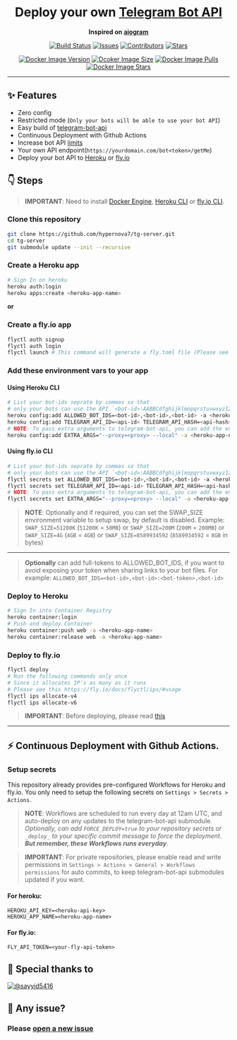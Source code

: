 <h1 align="center">Deploy your own <a href="https://github.com/tdlib/telegram-bot-api">Telegram Bot API</a></h1>
<p align="center">
  <b>Inspired on <a href="https://github.com/aiogram/telegram-bot-api">aiogram</a></b>
</p>

<p align="center">
  <a href="https://github.com/hypernova7/tg-server/actions/workflows/ci.yml"><img src="https://badge.deta.dev/hypernova7/tg-server/ci.yml?colorA=363a4f&greenColor=a6e3a1&redColor=f38ba8&orangeColor=fab387&otherColor=cdd6f4&label=build&logo=github&style=for-the-badge" alt="Build Status"></a>
  <a href="https://github.com/hypernova7/tg-server/issues"><img src="https://img.shields.io/github/issues/hypernova7/tg-server?colorA=363a4f&colorB=fab387&logo=github&style=for-the-badge" alt="Issues"></a>
  <a href="https://github.com/hypernova7/tg-server/contributors"><img src="https://img.shields.io/github/contributors/hypernova7/tg-server?colorA=363a4f&colorB=cba6f7&logo=github&style=for-the-badge" alt="Contributors"></a>
  <a href="https://github.com/hypernova7/tg-server/stargazers"><img src="https://img.shields.io/github/stars/hypernova7/tg-server?colorA=363a4f&colorB=f5e0dc&logo=github&style=for-the-badge" alt="Stars"></a>
</p>
<p align="center">
  <a href="https://hub.docker.com/r/tgserver/tgserver"><img src="https://img.shields.io/docker/v/tgserver/tgserver?colorA=363a4f&colorB=cdd6f4&logo=docker&logoColor=fff&sort=semver&style=for-the-badge" alt="Docker Image Version"></a>
  <a href="https://hub.docker.com/r/tgserver/tgserver"><img src="https://img.shields.io/docker/image-size/tgserver/tgserver?colorA=363a4f&colorB=94e2d5&label=size&logo=docker&logoColor=fff&sort=semver&style=for-the-badge" alt="Dcoker Image Size"></a>
  <a href="https://hub.docker.com/r/tgserver/tgserver"><img src="https://img.shields.io/docker/pulls/tgserver/tgserver?colorA=363a4f&colorB=b4befe&label=pulls&logo=docker&logoColor=fff&sort=semver&style=for-the-badge" alt="Docker Image Pulls"></a>
  <a href="https://hub.docker.com/r/tgserver/tgserver"><img src="https://img.shields.io/docker/stars/tgserver/tgserver?colorA=363a4f&colorB=f9e2af&label=stars&logo=docker&logoColor=fff&sort=semver&style=for-the-badge" alt="Docker Image Stars"></a>
</p>

----

## :sparkles: Features

- Zero config
- Restricted mode (`Only your bots will be able to use your bot API`)
- Easy build of [telegram-bot-api](https://github.com/tdlib/telegram-bot-api)
- Continuous Deployment with Github Actions
- Increase bot API [limits](https://core.telegram.org/bots/api#using-a-local-bot-api-server)
- Your own API endpoint(`https://yourdomain.com/bot<token>/getMe`)
- Deploy your bot API to [Heroku](https://heroku.com) or [fly.io](https://fly.io)

## :point_down: Steps

> **IMPORTANT**: Need to install [Docker Engine](https://docs.docker.com/engine/install/), [Heroku CLI](https://devcenter.heroku.com/articles/heroku-cli) or [fly.io CLI](https://fly.io/docs/hands-on/install-flyctl/).


### Clone this repository

```bash
git clone https://github.com/hypernova7/tg-server.git
cd tg-server
git submodule update --init --recursive
```


### Create a Heroku app

```bash
# Sign In on heroku
heroku auth:login
heroku apps:create <heroku-app-name>
```

**or**

### Create a fly.io app
```bash
flyctl auth signup
flyctl auth login
flyctl launch # This command will generate a fly.toml file (Please see this: https://fly.io/docs/reference/configuration/#fly-toml-line-by-line)
```


### Add these environment vars to your app

#### Using Heroku CLI

```bash
# List your bot-ids seprate by commas so that
# only your bots can use the API `<bot-id>:AABBCdfghijklmopqrstuvwxyz1234567890`
heroku config:add ALLOWED_BOT_IDS=<bot-id>,<bot-id>,<bot-id> -a <heroku-app-name>
heroku config:add TELEGRAM_API_ID=<api-id> TELEGRAM_API_HASH=<api-hash> -a <heroku-app-name>
# NOTE: To pass extra arguments to telegram-bot-api, you can add the environment var EXTRA_ARGS
heroku config:add EXTRA_ARGS="--proxy=<proxy> --local" -a <heroku-app-name>
```

#### Using fly.io CLI

```bash
# List your bot-ids seprate by commas so that
# only your bots can use the API `<bot-id>:AABBCdfghijklmopqrstuvwxyz1234567890`
flyctl secrets set ALLOWED_BOT_IDS=<bot-id>,<bot-id>,<bot-id> -a <heroku-app-name>
flyctl secrets set TELEGRAM_API_ID=<api-id> TELEGRAM_API_HASH=<api-hash> -a <heroku-app-name>
# NOTE: To pass extra arguments to telegram-bot-api, you can add the environment var EXTRA_ARGS
flyctl secrets set EXTRA_ARGS="--proxy=<proxy> --local" -a <heroku-app-name>
```

> **NOTE**: Optionally and if required, you can set the SWAP_SIZE environment variable to setup swap, by default is disabled. Example: `SWAP_SIZE=51200K` (`51200K` = `50MB`) or `SWAP_SIZE=200M` (`200M` = `200MB`) or `SWAP_SIZE=4G` (`4GB` = `4GB`) or `SWAP_SIZE=8589934592` (`8589934592` = `8GB` in bytes)

____

> **Optionally** can add full-tokens to ALLOWED_BOT_IDS, if you want to avoid exposing your token when sharing links to your bot files. For example: `ALLOWED_BOT_IDS=<bot-id>,<bot-id>:<bot-token>,<bot-id>`

### Deploy to Heroku

```bash
# Sign In into Container Registry
heroku container:login
# Push and deploy Container
heroku container:push web -a <heroku-app-name>
heroku container:release web -a <heroku-app-name>
```

### Deploy to fly.io

```bash
flyctl deploy
# Run the following commands only once
# Since it allocates IP's as many as it runs
# Please see this https://fly.io/docs/flyctl/ips/#usage
flyctl ips allocate-v4
flyctl ips allocate-v6
```

> **IMPORTANT**: Before deploying, please read [this](https://github.com/tdlib/telegram-bot-api/#moving-a-bot-from-one-local-server-to-another)
____



## :zap: Continuous Deployment with Github Actions.


### Setup secrets

This repository already provides pre-configured Workflows for Heroku and fly.io. You only need to setup the following secrets on `Settings > Secrets > Actions`.


> **NOTE**: Workflows are scheduled to run every day at 12am UTC, and auto-deploy on any updates to the telegram-bot-api submodule. _Optionally, can add `FORCE_DEPLOY=true` to your repository secrets or `_deploy_` to your specific commit message to force the deployment. **But remember, these Workflows runs everyday**_.

> **IMPORTANT**: For private repositories, please enable read and write permissions in `Settings > Actions > General > Workflows permissions` for auto commits, to keep telegram-bot-api submodules updated if you want.


#### For heroku:

```
HEROKU_API_KEY=<heroku-api-key>
HEROKU_APP_NAME=<heroku-app-name>
```

#### For fly.io:

```
FLY_API_TOKEN=<your-fly-api-token>
```

## :sparkling_heart: Special thanks to

[![@sayyid5416](https://github.com/sayyid5416.png?size=50)](https://github.com/sayyid5416)

## :bug: Any issue?

### Please [open a new issue](https://github.com/hypernova7/tg-server/issues)

